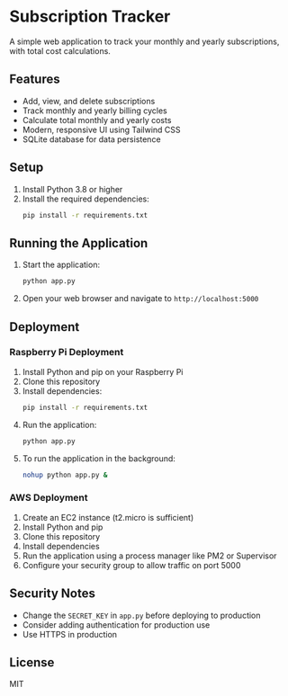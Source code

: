 # Subscription Tracker

A simple web application to track your monthly and yearly subscriptions, with total cost calculations.

## Features

- Add, view, and delete subscriptions
- Track monthly and yearly billing cycles
- Calculate total monthly and yearly costs
- Modern, responsive UI using Tailwind CSS
- SQLite database for data persistence

## Setup

1. Install Python 3.8 or higher
2. Install the required dependencies:
   ```bash
   pip install -r requirements.txt
   ```

## Running the Application

1. Start the application:
   ```bash
   python app.py
   ```
2. Open your web browser and navigate to `http://localhost:5000`

## Deployment

### Raspberry Pi Deployment

1. Install Python and pip on your Raspberry Pi
2. Clone this repository
3. Install dependencies:
   ```bash
   pip install -r requirements.txt
   ```
4. Run the application:
   ```bash
   python app.py
   ```
5. To run the application in the background:
   ```bash
   nohup python app.py &
   ```

### AWS Deployment

1. Create an EC2 instance (t2.micro is sufficient)
2. Install Python and pip
3. Clone this repository
4. Install dependencies
5. Run the application using a process manager like PM2 or Supervisor
6. Configure your security group to allow traffic on port 5000

## Security Notes

- Change the `SECRET_KEY` in `app.py` before deploying to production
- Consider adding authentication for production use
- Use HTTPS in production

## License

MIT 